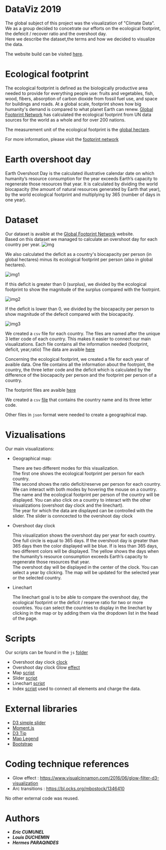 # DataViz 2019

The global subject of this project was the visualization of "Climate Data".  
We as a group decided to concetrate our efforts on the ecological footprint, the defeicit / recover ratio and the overshoot day.  
Here we describe the dataset,the terms and how we decided to visualize the data.

The website build can be visited [here](https://dataviz9.github.io/).

# Ecological footprint

The ecological footprint is defined as the biologically productive area needed to provide for everything people use: fruits and vegetables, fish, wood, fibers, absorption of carbon dioxide from fossil fuel use, and space for buildings and roads. At a global scale, footprint shows how big humanity's demand is compared to what planet Earth can renew. [Global Footprint Network](https://en.wikipedia.org/wiki/Global_Footprint_Network) has calculated the ecological footprint from UN data sources for the world as a whole and for over 200 nations.  

The measurement unit of the ecological footprint is the [global hectare](https://en.wikipedia.org/wiki/Global_hectare). 

For more information, please visit the [footprint network](https://www.footprintnetwork.org/resources/glossary/) 

# Earth overshoot day 

Earth Overshoot Day is the calculated illustrative calendar date on which humanity’s resource consumption for the year exceeds Earth’s capacity to regenerate those resources that year. It is calculated by dividing the world biocapacity (the amount of natural resources generated by Earth that year), by the world ecological footprint and multiplying by 365 (number of days in one year).

# Dataset

Our dataset is avaible at the [Global Footprint Network](https://www.footprintnetwork.org/licenses/public-data-package-free-2018/) website.  
Based on this dataset we managed to calculate an overshoot day for each country per year. 
![img](http://bit.ly/2VTvDxg)


We also calculated the deficit as a country's biocapacity per person (in global hectares) minus its ecological footprint per person (also in global hectares).

![img1](http://bit.ly/2QTYwpE)

If this deficit is greater than 0 (surplus), we divided by the ecological footprint to show the magnitude of the surplus compared with the footrpint.

![img2](http://bit.ly/2QSpQo7)

If the deficit is lower than 0, we divided by the biocapacity per person to show magnitude of the defecit compared with the biocapacity.

![img3](http://bit.ly/2VXVdkV)


We created a `csv` file for each country. The files are named after the unique 3 letter code of each country. This makes it easier to connect our main visualizations. Each file contains all the information needed (footprint, deficit, year,ratio)
The data are avaible [here](https://github.com/dataviz9/dataviz9.github.io/tree/master/static/footprintByYear)

Concerning the ecological footprint, we created a file for each year of avaible data. One file contains all the information about the footrpint, the country, the three letter code and the deficit which is calculated by the difference of the biocapacity per person and the footprint per person of a country. 

The footprint files are avaible [here](https://github.com/dataviz9/dataviz9.github.io/tree/master/static/footprintDeficitByYear)

We created a `csv` [file](https://github.com/dataviz9/dataviz9.github.io/blob/master/static/countries.csv) that contains the country name and its three letter code.

Other files in `json` format were needed to create a geographical map.

# Vizualisations

Our main visualizations:

* Geographical map:
  
  There are two different modes for this visualization.  
  The first one shows the ecological footprint per person for each country.  
  The second shows the ratio deficit/reserve per person for each country.  
  We can interact with both modes by hovering the mouse on a country. The name and the ecological footprint per person of the country will be displayed. You can also click on a country to interact with the other visualizations (overshoot day clock and the linechart).  
  The year for which the data are displayed can be controlled with the slider. The slider is conncected to the overshoot day clock

* Overshoot day clock

  This visualization shows the overshoot day per year for each country. One full circle is equal to 365 days. If the overshoot day is greater than 365 days then the color displayed will be blue. If is less than 365 days, two different colors will be displayed. The yellow shows the days when the humanity’s resource consumption exceeds Earth’s capacity to regenerate those resources that year.  
  The overshoot day will be displayed in the center of the clock. You can select a year by clicking. The map will be updated for the selected year or the selected country.
  
* Linechart

  The linechart goal is to be able to compare the overshoot day, the ecological footprint or the deficit / reserve ratio for two or more countries. You can select the countries to display in the linechart by clicking in the map or by adding them via the dropdown list in the head of the page.
  
  

# Scripts

Our scripts can be found in the `js` [folder](https://github.com/dataviz9/dataviz9.github.io/tree/master/static/js)

* Overshoot day clock [clock](https://github.com/dataviz9/dataviz9.github.io/tree/master/static/js/clock.js)
* Overshoot day clock Glow [effect](https://github.com/dataviz9/dataviz9.github.io/blob/master/static/js/glow.js)
* Map [script](https://github.com/dataviz9/dataviz9.github.io/blob/master/static/js/worldmap.js)
* Slider [script](https://github.com/dataviz9/dataviz9.github.io/blob/master/static/js/slider.js)
* Linechart [script](https://github.com/dataviz9/dataviz9.github.io/blob/master/static/js/linechart.js)
* Index [script](https://github.com/dataviz9/dataviz9.github.io/blob/master/static/js/index.js) used to connect all elements and charge the data.

# External libraries 

- [D3 simple slider](https://github.com/johnwalley/d3-simple-slider)
- [Moment.js](https://momentjs.com)
- [D3 Tip](https://github.com/Caged/d3-tip)
- [Map Legend](https://d3-legend.susielu.com)
- [Bootstrap](https://getbootstrap.com/)

# Coding technique references 

- Glow effect : https://www.visualcinnamon.com/2016/06/glow-filter-d3-visualization
- Arc transitions : https://bl.ocks.org/mbostock/1346410

No other external code was reused.

# Authors

- **_Eric CUMUNEL_**
- **_Louis DUCHEMIN_**
- **_Hermes PARAQINDES_**
